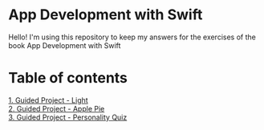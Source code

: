 # App Development with Swift

Hello! I'm using this repository to keep my answers for the exercises of the book App Development with Swift
 
 
# Table of contents 
[1. Guided Project - Light](https://github.com/carocaro22/app-dev-with-swift/tree/main/1.GettingStartedWithAppDevelopment/GuidedProject-Light)  
[2. Guided Project - Apple Pie](https://github.com/carocaro22/app-dev-with-swift/tree/main/2.IntroductionToUIKit/GuidedProject-applePie)  
[3. Guided Project - Personality Quiz](https://github.com/carocaro22/app-dev-with-swift/tree/main/3.NavigationsAndWorkflows/3.%20Guided%20Project/PersonalityQuiz)  
